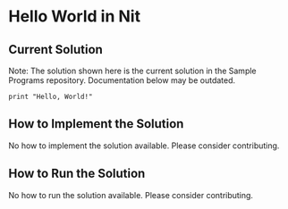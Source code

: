 # Hello World in Nit

## Current Solution

Note: The solution shown here is the current solution in the Sample Programs repository. Documentation below may be outdated.

```Nit
print "Hello, World!"

```

## How to Implement the Solution

No how to implement the solution available. Please consider contributing.

## How to Run the Solution

No how to run the solution available. Please consider contributing.